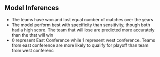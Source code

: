 ## Model Inferences
- The teams have won and lost equal number of matches over the years
- The model perform best with specificity than sensitivity, though both had a high score. The team that will lose are predicted more accurately than the that will win
- 0 represent East Conference while 1 represent west conference. Teams from east conference are more likely to qualify for playoff than team from west conferenc